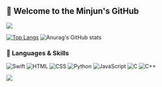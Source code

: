 ## 🐍 Welcome to the Minjun's GitHub 
<img src="https://capsule-render.vercel.app/api?type=waving&color=1A472A&height=150&section=header" />

[![Top Langs](https://github-readme-stats.vercel.app/api/top-langs/?username=minzzzun&theme=dark&bg_color=1A472A&border_color=5D8B67&text_color=C0C0C0)](https://github.com/anuraghazra/github-readme-stats)
![Anurag's GitHub stats](https://github-readme-stats.vercel.app/api?username=minzzzun&show_icons=true&theme=dark&bg_color=1A472A&border_color=5D8B67&icon_color=5D8B67&text_color=C0C0C0)

### 🐍 Languages & Skills
![Swift](https://img.shields.io/badge/Swift-1A472A?style=for-the-badge&logo=swift&logoColor=C0C0C0)
![HTML](https://img.shields.io/badge/HTML-1A472A?style=for-the-badge&logo=html5&logoColor=C0C0C0)
![CSS](https://img.shields.io/badge/CSS-1A472A?style=for-the-badge&logo=css3&logoColor=C0C0C0)
![Python](https://img.shields.io/badge/Python-1A472A?style=for-the-badge&logo=python&logoColor=C0C0C0)
![JavaScript](https://img.shields.io/badge/JavaScript-1A472A?style=for-the-badge&logo=JavaScript&logoColor=C0C0C0)
![C](https://img.shields.io/badge/C-1A472A?style=for-the-badge&logo=c&logoColor=C0C0C0)
![C++](https://img.shields.io/badge/C%2B%2B-1A472A?style=for-the-badge&logo=c%2B%2B&logoColor=C0C0C0)

<img src="https://capsule-render.vercel.app/api?type=waving&color=1A472A&height=150&section=footer" />
